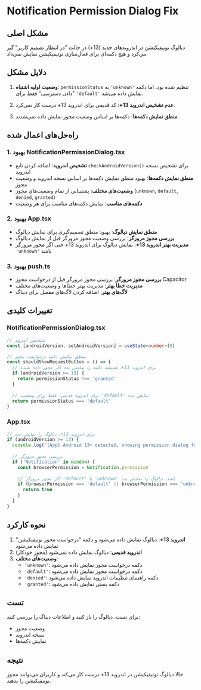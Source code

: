 # Notification Permission Dialog Fix

## مشکل اصلی

دیالوگ نوتیفیکیشن در اندروید‌های جدید (13+) در حالت "در انتظار تصمیم کاربر" گیر می‌کرد و هیچ دکمه‌ای برای فعال‌سازی نوتیفیکیشن نمایش نمی‌داد.

## دلایل مشکل

1. **وضعیت اولیه اشتباه**: `permissionStatus` به `'unknown'` تنظیم شده بود، اما دکمه "دادن دسترسی" فقط برای `'default'` نمایش داده می‌شد.

2. **عدم تشخیص اندروید 13+**: کد قدیمی برای اندروید 13+ درست کار نمی‌کرد.

3. **منطق نمایش دکمه‌ها**: دکمه‌ها بر اساس وضعیت مجوز نمایش داده نمی‌شدند.

## راه‌حل‌های اعمال شده

### 1. بهبود NotificationPermissionDialog.tsx

- **تشخیص اندروید**: اضافه کردن تابع `checkAndroidVersion()` برای تشخیص نسخه اندروید
- **منطق نمایش دکمه‌ها**: بهبود منطق نمایش دکمه‌ها بر اساس نسخه اندروید و وضعیت مجوز
- **وضعیت‌های مختلف**: پشتیبانی از تمام وضعیت‌های مجوز (`unknown`, `default`, `denied`, `granted`)
- **دکمه‌های مناسب**: نمایش دکمه‌های مناسب برای هر وضعیت

### 2. بهبود App.tsx

- **منطق نمایش دیالوگ**: بهبود منطق تصمیم‌گیری برای نمایش دیالوگ
- **بررسی مجوز مرورگر**: بررسی وضعیت مجوز مرورگر قبل از نمایش دیالوگ
- **مدیریت بهتر اندروید 13+**: نمایش دیالوگ برای اندروید 13+ حتی اگر مجوز مرورگر `'unknown'` باشد

### 3. بهبود push.ts

- **بررسی مجوز مرورگر**: بررسی مجوز مرورگر قبل از درخواست مجوز Capacitor
- **مدیریت خطا بهتر**: مدیریت بهتر خطاها و وضعیت‌های مختلف
- **لاگ‌های بهتر**: اضافه کردن لاگ‌های مفصل برای دیباگ

## تغییرات کلیدی

### NotificationPermissionDialog.tsx

```typescript
// تشخیص اندروید
const [androidVersion, setAndroidVersion] = useState<number>(0)

// منطق نمایش دکمه درخواست مجوز
const shouldShowRequestButton = () => {
  // برای اندروید 13+، همیشه دکمه را نمایش بده اگر مجوز داده نشده
  if (androidVersion >= 13) {
    return permissionStatus !== 'granted'
  }
  
  // برای اندروید قدیمی، فقط برای وضعیت 'default' نمایش بده
  return permissionStatus === 'default'
}
```

### App.tsx

```typescript
// برای اندروید 13+، دیالوگ را نمایش بده
if (androidVersion >= 13) {
  console.log('[App] Android 13+ detected, showing permission dialog for POST_NOTIFICATIONS')
  
  // بررسی مجوز مرورگر
  if ('Notification' in window) {
    const browserPermission = Notification.permission
    
    // اگر مجوز مرورگر 'default' یا 'unknown' باشد، دیالوگ را نمایش بده
    if (browserPermission === 'default' || browserPermission === 'unknown') {
      return true
    }
  }
}
```

## نحوه کارکرد

1. **اندروید 13+**: دیالوگ نمایش داده می‌شود و دکمه "درخواست مجوز نوتیفیکیشن" نمایش داده می‌شود
2. **اندروید قدیمی**: دیالوگ نمایش داده نمی‌شود (مجوز خودکار)
3. **وضعیت‌های مختلف**:
   - `'unknown'`: دکمه درخواست مجوز نمایش داده می‌شود
   - `'default'`: دکمه درخواست مجوز نمایش داده می‌شود
   - `'denied'`: دکمه راهنمای تنظیمات اندروید نمایش داده می‌شود
   - `'granted'`: دکمه بستن نمایش داده می‌شود

## تست

برای تست، دیالوگ را باز کنید و اطلاعات دیباگ را بررسی کنید:

- وضعیت مجوز
- نسخه اندروید
- نمایش دکمه‌ها

## نتیجه

حالا دیالوگ نوتیفیکیشن در اندروید 13+ درست کار می‌کند و کاربران می‌توانند مجوز نوتیفیکیشن را بدهند.

